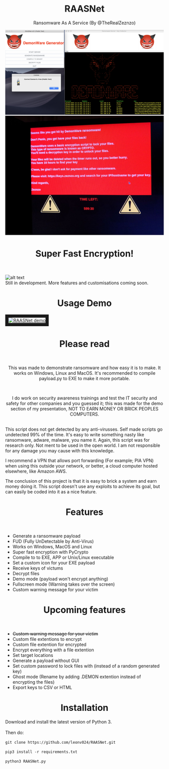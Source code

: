 <h1 align="center">
   RAASNet
</h1>

<p align="center">
  Ransomware As A Service (By @TheRealZeznzo)
</p>

![alt text](./demo/RAASNet.png)
![alt text](./demo/demonware_demo.jpeg)

<h1 align="center">
  Super Fast Encryption!
</h1>
<br>

![alt text](./demo/PyCrypto-vs-PyAES_demo_10fps.gif "Encryption Speed Demo")
<br>
Still in development. More features and customisations coming soon.
<br>

<h1 align="center">
   Usage Demo
</h1>

<a href="https://www.youtube.com/embed/kVtM_xL7_YA" target="_blank"><img src="http://i3.ytimg.com/vi/kVtM_xL7_YA/hqdefault.jpg" 
alt="RAASNet demo" width="240" height="180" border="10" /></a>

<h1 align="center">
   Please read
</h1>
<br>
<p align=center>
   This was made to demonstrate ransomware and how easy it is to make. It works on Windows, Linux and MacOS. It's recommended to compile payload.py to EXE to make it more portable.
</p>
<br>
<p align=center>
   I do work on security awareness trainings and test the IT security and safety for other companies and you guessed it; this was made for the demo section of my presentation, NOT TO EARN MONEY OR BRICK PEOPLES COMPUTERS.
</p>
<br>
   This script does not get detected by any anti-virusses. Self made scripts go undetected 99% of the time. It's easy to write something nasty like ransomware, adware, malware, you name it. Again, this script was for research only. Not ment to be used in the open world. I am not responsible for any damage you may cause with this knowledge. 
   
   I recommend a VPN that allows port forwarding (For example; PIA VPN) when using this outside your network, or better, a cloud computer hosted elsewhere, like Amazon AWS. 
   
   The conclusion of this project is that it is easy to brick a system and earn money doing it. This script doesn't use any exploits to achieve its goal, but can easily be coded into it as a nice feature.
<br>

<h1 align="center">
   Features
</h1>
<br>

+ Generate a ransomware payload
+ FUD (Fully UnDetectable by Anti-Virus)
+ Works on Windows, MacOS and Linux
+ Super fast encryption with PyCrypto
+ Compile to to EXE, APP or Unix/Linux executable
+ Set a custom icon for your EXE payload
+ Receive keys of victums
+ Decrypt files
+ Demo mode (payload won't encrypt anything)
+ Fullscreen mode (Warning takes over the screen)
+ Custom warning message for your victim

<h1 align="center">
   Upcoming features
</h1>
<br>

+ ~~Custom warning message for your victim~~
+ Custom file extentions to encrypt
+ Custom file extention for encrypted
+ Encrypt everything with a file extention
+ Set target locations
+ Generate a payload without GUI
+ Set custom password to lock files with (instead of a random generated key)
+ Ghost mode (Rename by adding .DEMON extention instead of encrypting the files)
+ Export keys to CSV or HTML

<h1 align="center">
   Installation
</h1>

Download and install the latest version of Python 3.<br>
<br>
Then do:<br>
```Shell
git clone https://github.com/leonv024/RAASNet.git
```

```Shell
pip3 install -r requirements.txt
```

```Shell
python3 RAASNet.py
```

